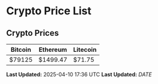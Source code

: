 # Crypto Price List

## Crypto Prices
| Bitcoin | Ethereum | Litecoin |
| ------- | -------- | -------- |
| $79125 | $1499.47 | $71.75 |
**Last Updated:** 2025-04-10 17:36 UTC
**Last Updated:** $DATE$
